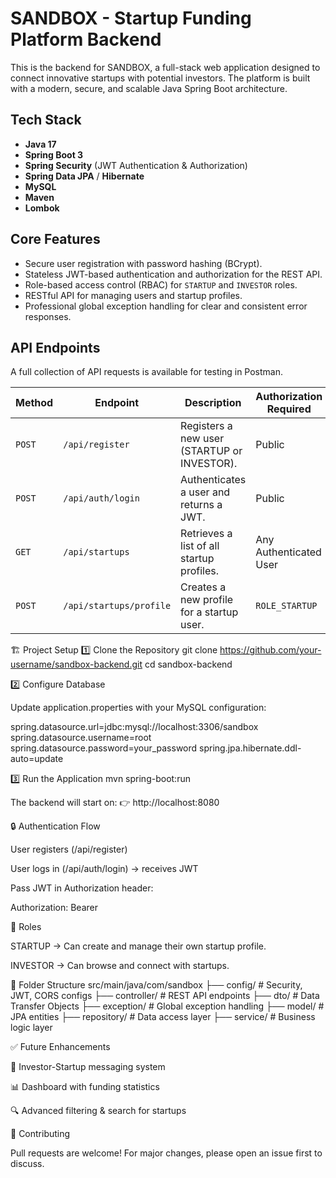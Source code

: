 # SANDBOX - Startup Funding Platform Backend

This is the backend for SANDBOX, a full-stack web application designed to connect innovative startups with potential investors. The platform is built with a modern, secure, and scalable Java Spring Boot architecture.

## Tech Stack

- **Java 17**
- **Spring Boot 3**
- **Spring Security** (JWT Authentication & Authorization)
- **Spring Data JPA** / **Hibernate**
- **MySQL**
- **Maven**
- **Lombok**

## Core Features

- Secure user registration with password hashing (BCrypt).
- Stateless JWT-based authentication and authorization for the REST API.
- Role-based access control (RBAC) for `STARTUP` and `INVESTOR` roles.
- RESTful API for managing users and startup profiles.
- Professional global exception handling for clear and consistent error responses.

## API Endpoints

A full collection of API requests is available for testing in Postman.

| Method | Endpoint                  | Description                                | Authorization Required |
| ------ | ------------------------- | ------------------------------------------ | ---------------------- |
| `POST` | `/api/register`           | Registers a new user (STARTUP or INVESTOR).| Public                 |
| `POST` | `/api/auth/login`         | Authenticates a user and returns a JWT.    | Public                 |
| `GET`  | `/api/startups`           | Retrieves a list of all startup profiles.  | Any Authenticated User |
| `POST` | `/api/startups/profile`   | Creates a new profile for a startup user.  | `ROLE_STARTUP`         |

🏗️ Project Setup
1️⃣ Clone the Repository
git clone https://github.com/your-username/sandbox-backend.git
cd sandbox-backend

2️⃣ Configure Database

Update application.properties with your MySQL configuration:

spring.datasource.url=jdbc:mysql://localhost:3306/sandbox
spring.datasource.username=root
spring.datasource.password=your_password
spring.jpa.hibernate.ddl-auto=update

3️⃣ Run the Application
mvn spring-boot:run


The backend will start on:
👉 http://localhost:8080

🔒 Authentication Flow

User registers (/api/register)

User logs in (/api/auth/login) → receives JWT

Pass JWT in Authorization header:

Authorization: Bearer <your-token>

👥 Roles

STARTUP → Can create and manage their own startup profile.

INVESTOR → Can browse and connect with startups.

📂 Folder Structure
src/main/java/com/sandbox
 ├── config/         # Security, JWT, CORS configs
 ├── controller/     # REST API endpoints
 ├── dto/            # Data Transfer Objects
 ├── exception/      # Global exception handling
 ├── model/          # JPA entities
 ├── repository/     # Data access layer
 ├── service/        # Business logic layer

✅ Future Enhancements

💬 Investor-Startup messaging system

📊 Dashboard with funding statistics

🔍 Advanced filtering & search for startups

🤝 Contributing

Pull requests are welcome! For major changes, please open an issue first to discuss.
